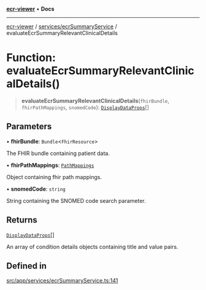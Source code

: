 [**ecr-viewer**](../../../README.md) • **Docs**

***

[ecr-viewer](../../../README.md) / [services/ecrSummaryService](../README.md) / evaluateEcrSummaryRelevantClinicalDetails

# Function: evaluateEcrSummaryRelevantClinicalDetails()

> **evaluateEcrSummaryRelevantClinicalDetails**(`fhirBundle`, `fhirPathMappings`, `snomedCode`): [`DisplayDataProps`](../../../DataDisplay/interfaces/DisplayDataProps.md)[]

## Parameters

• **fhirBundle**: `Bundle`\<`FhirResource`\>

The FHIR bundle containing patient data.

• **fhirPathMappings**: [`PathMappings`](../../../utils/interfaces/PathMappings.md)

Object containing fhir path mappings.

• **snomedCode**: `string`

String containing the SNOMED code search parameter.

## Returns

[`DisplayDataProps`](../../../DataDisplay/interfaces/DisplayDataProps.md)[]

An array of condition details objects containing title and value pairs.

## Defined in

[src/app/services/ecrSummaryService.ts:141](https://github.com/CDCgov/phdi/blob/55d1a87d29da9da2522ba2a73bc122cba666b133/containers/ecr-viewer/src/app/services/ecrSummaryService.ts#L141)
